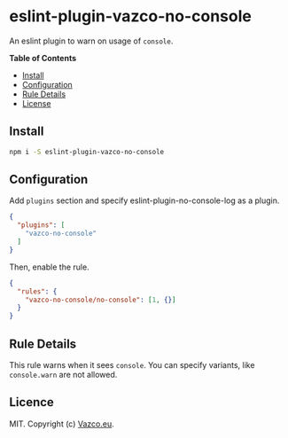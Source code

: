# eslint-plugin-vazco-no-console


An eslint plugin to warn on usage of `console`.

**Table of Contents**

- [Install](#install)
- [Configuration](#configuration)
- [Rule Details](#rule-details)
- [License](#license)

<!-- END doctoc generated TOC please keep comment here to allow auto update -->

## Install

```sh
npm i -S eslint-plugin-vazco-no-console
```

## Configuration

Add `plugins` section and specify eslint-plugin-no-console-log as a plugin.

```json
{
  "plugins": [
    "vazco-no-console"
  ]
}
```

Then, enable the rule.

```json
{
  "rules": {
    "vazco-no-console/no-console": [1, {}]
  }
}
```


## Rule Details

This rule warns when it sees `console`. You can specify variants, like `console.warn` are not allowed.


## Licence

MIT. Copyright (c) [Vazco.eu](http://vazco.eu).
